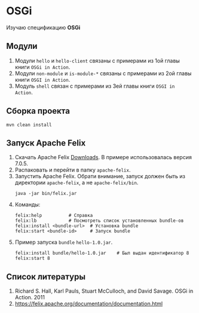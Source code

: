 # OSGi

Изучаю спецификацию __OSGi__

## Модули

1. Модули `hello` и `hello-client` связаны с примерами из 1ой главы книги `OSGi in Action`.
2. Модули `non-module` и `is-module-*` связаны с примерами из 2ой главы книги `OSGI in Action`.
3. Модуль `shell` связан с примерами из 3ей главы книги `OSGI in Action`.

## Сборка проекта

~~~
mvn clean install
~~~

## Запуск Apache Felix

1. Скачать Apache Felix [Downloads](https://felix.apache.org/documentation/downloads.html).
   В примере использовалась версия 7.0.5.
2. Распаковать и перейти в папку `apache-felix`.
3. Запустить Apache Felix. Обрати внимание, запуск должен быть из директории `apache-felix`, а не `apache-felix/bin`.
   ~~~
   java -jar bin/felix.jar
   ~~~
4. Команды:
   ~~~
   felix:help          # Справка
   felix:lb            # Посмотреть список установленных bundle-ов
   felix:install <bundle-url>  # Установка bundle
   felix:start <bundle-id>     # Запуск bundle
   ~~~
5. Пример запуска `bundle` `hello-1.0.jar`.
   ~~~
   felix:install bundle/hello-1.0.jar    # Был выдан идентификатор 8
   felix:start 8
   ~~~

## Список литературы

1. Richard S. Hall, Karl Pauls, Stuart McCulloch, and David Savage. OSGi in Action. 2011
2. https://felix.apache.org/documentation/documentation.html
